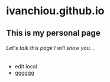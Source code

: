 # ivanchiou.github.io
## This is my personal page
###### Let's talk this page I will show you...
- edit local
- gggggg